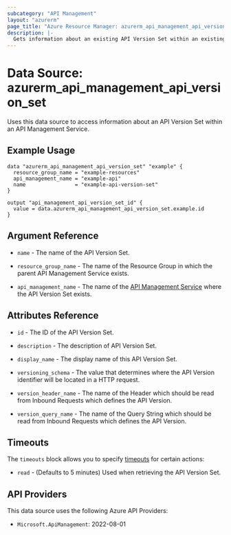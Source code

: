 ```yaml
---
subcategory: "API Management"
layout: "azurerm"
page_title: "Azure Resource Manager: azurerm_api_management_api_version_set"
description: |-
  Gets information about an existing API Version Set within an existing API Management Service.
---
```


# Data Source: azurerm_api_management_api_version_set

Uses this data source to access information about an API Version Set within an API Management Service.

## Example Usage

```hcl
data "azurerm_api_management_api_version_set" "example" {
  resource_group_name = "example-resources"
  api_management_name = "example-api"
  name                = "example-api-version-set"
}

output "api_management_api_version_set_id" {
  value = data.azurerm_api_management_api_version_set.example.id
}
```

## Argument Reference

* `name` - The name of the API Version Set.

* `resource_group_name` - The name of the Resource Group in which the parent API Management Service exists.

* `api_management_name` - The name of the [API Management Service](api_management.html) where the API Version Set exists.

## Attributes Reference

* `id` - The ID of the API Version Set.

* `description` - The description of API Version Set.

* `display_name` - The display name of this API Version Set.

* `versioning_schema` - The value that determines where the API Version identifier will be located in a HTTP request.

* `version_header_name` - The name of the Header which should be read from Inbound Requests which defines the API Version.

* `version_query_name` - The name of the Query String which should be read from Inbound Requests which defines the API Version.

## Timeouts

The `timeouts` block allows you to specify [timeouts](https://www.terraform.io/language/resources/syntax#operation-timeouts) for certain actions:

* `read` - (Defaults to 5 minutes) Used when retrieving the API Version Set.

## API Providers
<!-- This section is generated, changes will be overwritten -->
This data source uses the following Azure API Providers:

* `Microsoft.ApiManagement`: 2022-08-01
